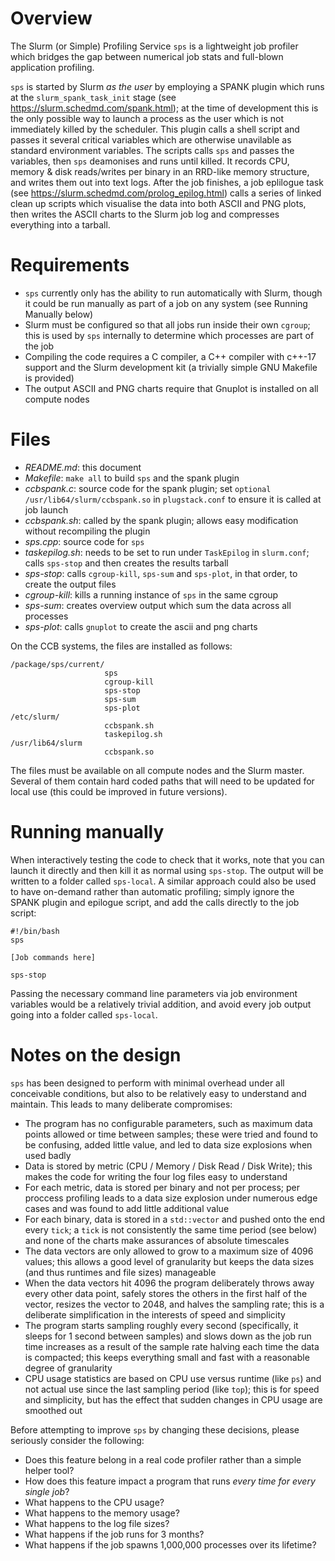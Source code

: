 # Overview

The Slurm (or Simple) Profiling Service `sps` is a lightweight job profiler which bridges the gap between numerical job stats and full-blown application profiling.

`sps` is started by Slurm *as the user* by employing a SPANK plugin which runs at the `slurm_spank_task_init` stage (see https://slurm.schedmd.com/spank.html); at the time of development this is the only possible way to launch a process as the user which is not immediately killed by the scheduler. This plugin calls a shell script and passes it several critical variables which are otherwise unavilable as standard environment variables. The scripts calls `sps` and passes the variables, then `sps` deamonises and runs until killed. It records CPU, memory & disk reads/writes per binary in an RRD-like memory structure, and writes them out into text logs. After the job finishes, a job eplilogue task (see https://slurm.schedmd.com/prolog_epilog.html) calls a series of linked clean up scripts which visualise the data into both ASCII and PNG plots, then writes the ASCII charts to the Slurm job log and compresses everything into a tarball.

# Requirements

- `sps` currently only has the ability to run automatically with Slurm, though it could be run manually as part of a job on any system (see Running Manually below)
- Slurm must be configured so that all jobs run inside their own `cgroup`; this is used by `sps` internally to determine which processes are part of the job
- Compiling the code requires a C compiler, a C++ compiler with c++-17 support and the Slurm development kit (a trivially simple GNU Makefile is provided)
- The output ASCII and PNG charts require that Gnuplot is installed on all compute nodes

# Files

- *README.md*: this document
- *Makefile*: `make all` to build `sps` and the spank plugin
- *ccbspank.c*: source code for the spank plugin; set `optional /usr/lib64/slurm/ccbspank.so` in `plugstack.conf` to ensure it is called at job launch
- *ccbspank.sh*: called by the spank plugin; allows easy modification without recompiling the plugin
- *sps.cpp*: source code for `sps`
- *taskepilog.sh*: needs to be set to run under `TaskEpilog` in `slurm.conf`; calls `sps-stop` and then creates the results tarball
- *sps-stop*: calls `cgroup-kill`, `sps-sum` and `sps-plot`, in that order, to create the output files
- *cgroup-kill*: kills a running instance of `sps` in the same cgroup
- *sps-sum*: creates overview output which sum the data across all processes
- *sps-plot*: calls `gnuplot` to create the ascii and png charts

On the CCB systems, the files are installed as follows:

```
/package/sps/current/
                     sps
                     cgroup-kill
                     sps-stop
                     sps-sum
                     sps-plot
/etc/slurm/
                     ccbspank.sh
                     taskepilog.sh
/usr/lib64/slurm
                     ccbspank.so
```

The files must be available on all compute nodes and the Slurm master. Several of them contain hard coded paths that will need to be updated for local use (this could be improved in future versions).

# Running manually

When interactively testing the code to check that it works, note that you can launch it directly and then kill it as normal using `sps-stop`. The output will be written to a folder called `sps-local`. A similar approach could also be used to have on-demand rather than automatic profiling; simply ignore the SPANK plugin and epilogue script, and add the calls directly to the job script:

```
#!/bin/bash
sps

[Job commands here]

sps-stop
``` 

Passing the necessary command line parameters via job environment variables would be a relatively trivial addition, and avoid every job output going into a folder called `sps-local`.

# Notes on the design

`sps` has been designed to perform with minimal overhead under all conceivable conditions, but also to be relatively easy to understand and maintain. This leads to many deliberate compromises:

- The program has no configurable parameters, such as maximum data points allowed or time between samples; these were tried and found to be confusing, added little value, and led to data size explosions when used badly
- Data is stored by metric (CPU / Memory / Disk Read / Disk Write); this makes the code for writing the four log files easy to understand
- For each metric, data is stored per binary and not per process; per proccess profiling leads to a data size explosion under numerous edge cases and was found to add little additional value
- For each binary, data is stored in a `std::vector` and pushed onto the end every `tick`; a `tick` is not consistently the same time period (see below) and none of the charts make assurances of absolute timescales
- The data vectors are only allowed to grow to a maximum size of 4096 values; this allows a good level of granularity but keeps the data sizes (and thus runtimes and file sizes) manageable
- When the data vectors hit 4096 the program deliberately throws away every other data point, safely stores the others in the first half of the vector, resizes the vector to 2048, and halves the sampling rate; this is a deliberate simplification in the interests of speed and simplicity
- The program starts sampling roughly every second (specifically, it sleeps for 1 second between samples) and slows down as the job run time increases as a result of the sample rate halving each time the data is compacted; this keeps everything small and fast with a reasonable degree of granularity
- CPU usage statistics are based on CPU use versus runtime (like `ps`) and not actual use since the last sampling period (like `top`); this is for speed and simplicity, but has the effect that sudden changes in CPU usage are smoothed out

Before attempting to improve `sps` by changing these decisions, please seriously consider the following:

- Does this feature belong in a real code profiler rather than a simple helper tool?
- How does this feature impact a program that runs *every time for every single job*?
- What happens to the CPU usage?
- What happens to the memory usage?
- What happens to the log file sizes?
- What happens if the job runs for 3 months?
- What happens if the job spawns 1,000,000 processes over its lifetime?
